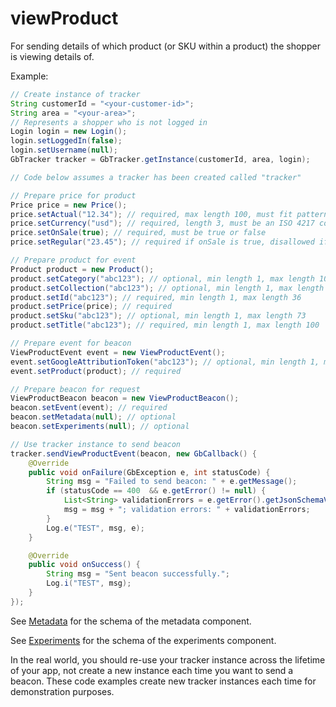 # viewProduct

For sending details of which product (or SKU within a product) the shopper is viewing details of.

Example:

```java
// Create instance of tracker
String customerId = "<your-customer-id>";
String area = "<your-area>";
// Represents a shopper who is not logged in
Login login = new Login();
login.setLoggedIn(false);
login.setUsername(null);
GbTracker tracker = GbTracker.getInstance(customerId, area, login);

// Code below assumes a tracker has been created called "tracker"

// Prepare price for product
Price price = new Price();
price.setActual("12.34"); // required, max length 100, must fit pattern ^[0-9]{1,9}\\.?[0-9]{1,2}$
price.setCurrency("usd"); // required, length 3, must be an ISO 4217 code
price.setOnSale(true); // required, must be true or false
price.setRegular("23.45"); // required if onSale is true, disallowed if onSale is false, max length 100, must fit pattern ^[0-9]{1,9}\\.?[0-9]{1,2}$

// Prepare product for event
Product product = new Product();
product.setCategory("abc123"); // optional, min length 1, max length 100
product.setCollection("abc123"); // optional, min length 1, max length 50, defaults to "default"
product.setId("abc123"); // required, min length 1, max length 36
product.setPrice(price); // required
product.setSku("abc123"); // optional, min length 1, max length 73
product.setTitle("abc123"); // required, min length 1, max length 100

// Prepare event for beacon
ViewProductEvent event = new ViewProductEvent();
event.setGoogleAttributionToken("abc123"); // optional, min length 1, max length 100
event.setProduct(product); // required

// Prepare beacon for request
ViewProductBeacon beacon = new ViewProductBeacon();
beacon.setEvent(event); // required
beacon.setMetadata(null); // optional
beacon.setExperiments(null); // optional

// Use tracker instance to send beacon
tracker.sendViewProductEvent(beacon, new GbCallback() {
    @Override
    public void onFailure(GbException e, int statusCode) {
        String msg = "Failed to send beacon: " + e.getMessage();
        if (statusCode == 400  && e.getError() != null) {
            List<String> validationErrors = e.getError().getJsonSchemaValidationErrors();
            msg = msg + "; validation errors: " + validationErrors;
        }
        Log.e("TEST", msg, e);
    }

    @Override
    public void onSuccess() {
        String msg = "Sent beacon successfully.";
        Log.i("TEST", msg);
    }
});
```

See [Metadata](metadata.md) for the schema of the metadata component.

See [Experiments](experiments.md) for the schema of the experiments component.

In the real world, you should re-use your tracker instance across the lifetime of your app, not create a new instance each time you want to send a beacon. These code examples create new tracker instances each time for demonstration purposes.

